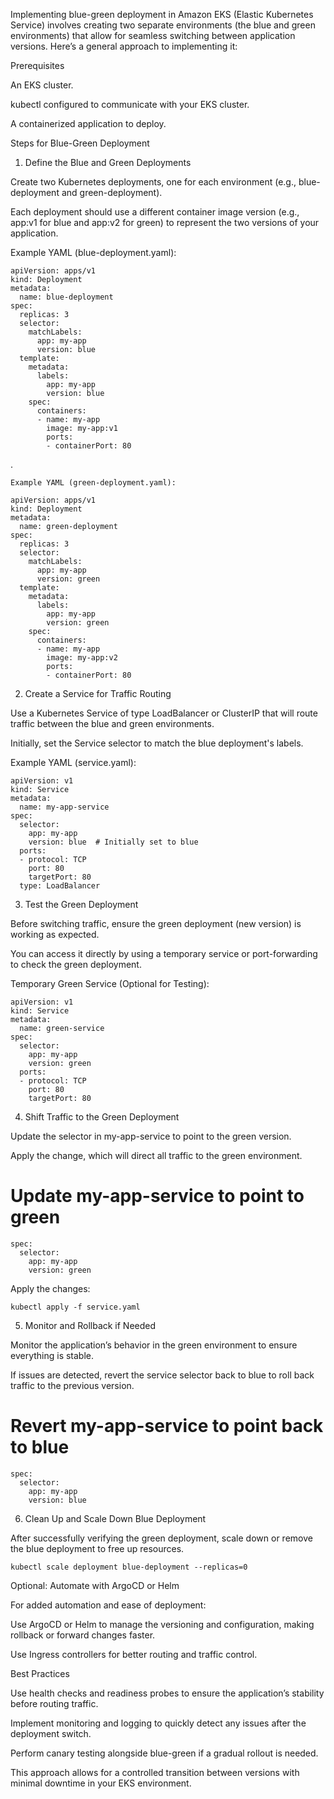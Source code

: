 Implementing blue-green deployment in Amazon EKS (Elastic Kubernetes Service) involves creating two separate environments (the blue and green environments) that allow for seamless switching between application versions. Here’s a general approach to implementing it:

Prerequisites

An EKS cluster.

kubectl configured to communicate with your EKS cluster.

A containerized application to deploy.


Steps for Blue-Green Deployment

1. Define the Blue and Green Deployments

Create two Kubernetes deployments, one for each environment (e.g., blue-deployment and green-deployment).

Each deployment should use a different container image version (e.g., app:v1 for blue and app:v2 for green) to represent the two versions of your application.


Example YAML (blue-deployment.yaml):
```
apiVersion: apps/v1
kind: Deployment
metadata:
  name: blue-deployment
spec:
  replicas: 3
  selector:
    matchLabels:
      app: my-app
      version: blue
  template:
    metadata:
      labels:
        app: my-app
        version: blue
    spec:
      containers:
      - name: my-app
        image: my-app:v1
        ports:
        - containerPort: 80
```
.
```
Example YAML (green-deployment.yaml):

apiVersion: apps/v1
kind: Deployment
metadata:
  name: green-deployment
spec:
  replicas: 3
  selector:
    matchLabels:
      app: my-app
      version: green
  template:
    metadata:
      labels:
        app: my-app
        version: green
    spec:
      containers:
      - name: my-app
        image: my-app:v2
        ports:
        - containerPort: 80
```
2. Create a Service for Traffic Routing

Use a Kubernetes Service of type LoadBalancer or ClusterIP that will route traffic between the blue and green environments.

Initially, set the Service selector to match the blue deployment's labels.


Example YAML (service.yaml):
```
apiVersion: v1
kind: Service
metadata:
  name: my-app-service
spec:
  selector:
    app: my-app
    version: blue  # Initially set to blue
  ports:
  - protocol: TCP
    port: 80
    targetPort: 80
  type: LoadBalancer
```
3. Test the Green Deployment

Before switching traffic, ensure the green deployment (new version) is working as expected.

You can access it directly by using a temporary service or port-forwarding to check the green deployment.


Temporary Green Service (Optional for Testing):
```
apiVersion: v1
kind: Service
metadata:
  name: green-service
spec:
  selector:
    app: my-app
    version: green
  ports:
  - protocol: TCP
    port: 80
    targetPort: 80
```
4. Shift Traffic to the Green Deployment

Update the selector in my-app-service to point to the green version.

Apply the change, which will direct all traffic to the green environment.


# Update my-app-service to point to green
```
spec:
  selector:
    app: my-app
    version: green
```
Apply the changes:
```
kubectl apply -f service.yaml
```
5. Monitor and Rollback if Needed

Monitor the application’s behavior in the green environment to ensure everything is stable.

If issues are detected, revert the service selector back to blue to roll back traffic to the previous version.


# Revert my-app-service to point back to blue
```
spec:
  selector:
    app: my-app
    version: blue
```
6. Clean Up and Scale Down Blue Deployment

After successfully verifying the green deployment, scale down or remove the blue deployment to free up resources.

```
kubectl scale deployment blue-deployment --replicas=0
```
Optional: Automate with ArgoCD or Helm

For added automation and ease of deployment:

Use ArgoCD or Helm to manage the versioning and configuration, making rollback or forward changes faster.

Use Ingress controllers for better routing and traffic control.


Best Practices

Use health checks and readiness probes to ensure the application’s stability before routing traffic.

Implement monitoring and logging to quickly detect any issues after the deployment switch.

Perform canary testing alongside blue-green if a gradual rollout is needed.


This approach allows for a controlled transition between versions with minimal downtime in your EKS environment.
